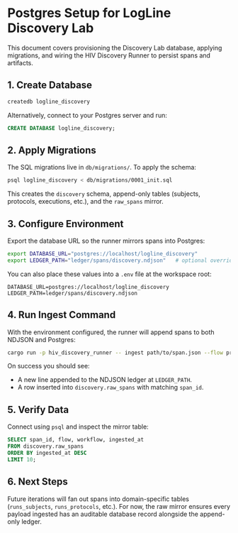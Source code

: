 # Postgres Setup for LogLine Discovery Lab

This document covers provisioning the Discovery Lab database, applying migrations, and wiring the HIV Discovery Runner to persist spans and artifacts.

## 1. Create Database
```bash
createdb logline_discovery
```

Alternatively, connect to your Postgres server and run:
```sql
CREATE DATABASE logline_discovery;
```

## 2. Apply Migrations
The SQL migrations live in `db/migrations/`. To apply the schema:
```bash
psql logline_discovery < db/migrations/0001_init.sql
```

This creates the `discovery` schema, append-only tables (subjects, protocols, executions, etc.), and the `raw_spans` mirror.

## 3. Configure Environment
Export the database URL so the runner mirrors spans into Postgres:
```bash
export DATABASE_URL="postgres://localhost/logline_discovery"
export LEDGER_PATH="ledger/spans/discovery.ndjson"   # optional override
```

You can also place these values into a `.env` file at the workspace root:
```
DATABASE_URL=postgres://localhost/logline_discovery
LEDGER_PATH=ledger/spans/discovery.ndjson
```

## 4. Run Ingest Command
With the environment configured, the runner will append spans to both NDJSON and Postgres:
```bash
cargo run -p hiv_discovery_runner -- ingest path/to/span.json --flow protein_folding --workflow hiv_reservoir_mapping
```

On success you should see:
- A new line appended to the NDJSON ledger at `LEDGER_PATH`.
- A row inserted into `discovery.raw_spans` with matching `span_id`.

## 5. Verify Data
Connect using `psql` and inspect the mirror table:
```sql
SELECT span_id, flow, workflow, ingested_at
FROM discovery.raw_spans
ORDER BY ingested_at DESC
LIMIT 10;
```

## 6. Next Steps
Future iterations will fan out spans into domain-specific tables (`runs_subjects`, `runs_protocols`, etc.). For now, the raw mirror ensures every payload ingested has an auditable database record alongside the append-only ledger.
